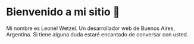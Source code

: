 
# Bienvenido a mi sitio 🙂

Mi nombre es Leonel Wetzel. Un desarrollador web de Buenos Aires, Argentina.
Si tiene alguna duda estaré encantado de conversar con usted.


